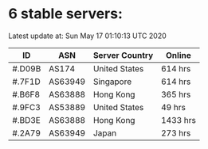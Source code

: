 # 6 stable servers:

Latest update at: Sun May 17 01:10:13 UTC 2020

| ID | ASN | Server Country | Online |
| -- | --- | -------------- | ------ |
| #.D09B | AS174 | United States | 614 hrs |
| #.7F1D | AS63949 | Singapore | 614 hrs |
| #.B6F8 | AS63888 | Hong Kong | 365 hrs |
| #.9FC3 | AS53889 | United States | 49 hrs |
| #.BD3E | AS63888 | Hong Kong | 1433 hrs |
| #.2A79 | AS63949 | Japan | 273 hrs |

